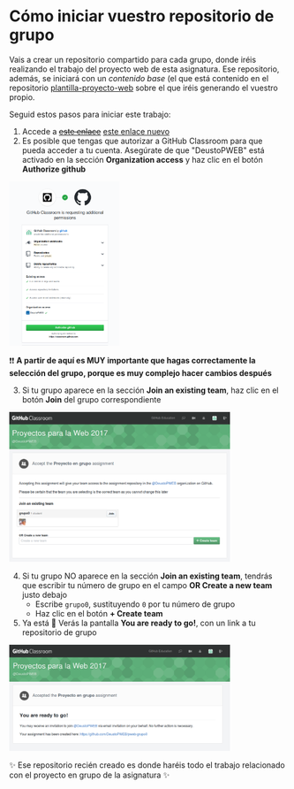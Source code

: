 # Cómo iniciar vuestro repositorio de grupo

Vais a crear un repositorio compartido para cada grupo, donde iréis realizando el trabajo del proyecto web de esta asignatura. Ese repositorio, además, se iniciará con un _contenido base_ (el que está contenido en el repositorio [plantilla-proyecto-web](https://github.com/DeustoPWEB/plantilla-proyecto-web) sobre el que iréis generando el vuestro propio.

Seguid estos pasos para iniciar este trabajo:

1. Accede a ~~[este enlace](https://classroom.github.com/g/er5wswCQ)~~ [este enlace nuevo](https://classroom.github.com/g/rpt5aBbw)
2. Es posible que tengas que autorizar a GitHub Classroom para que pueda acceder a tu cuenta. Asegúrate de que "DeustoPWEB" está activado en la sección **Organization access** y haz clic en el botón **Authorize github**

 <a href="img/githubclassroom-authorize.png"><img src="img/githubclassroom-authorize.png" width="200"  /></a>

:exclamation::exclamation: **A partir de aquí es MUY importante que hagas correctamente la selección del grupo, porque es muy complejo hacer cambios después**

3. Si tu grupo aparece en la sección **Join an existing team**, haz clic en el botón **Join** del grupo correspondiente

  <a href="img/githubclassroom.png"><img src="img/githubclassroom.png" width="400"  /></a>

4. Si tu grupo NO aparece en la sección **Join an existing team**, tendrás que escribir tu número de grupo en el campo **OR Create a new team** justo debajo
    - Escribe `grupo0`, sustituyendo `0` por tu número de grupo
    - Haz clic en el botón **+ Create team**
5. Ya está :clap: Verás la pantalla **You are ready to go!**, con un link a tu repositorio de grupo

  <a href="img/githubclassroom-welcome.png"><img src="img/githubclassroom-welcome.png" width="400"  /></a>

:sparkles: Ese repositorio recién creado es donde haréis todo el trabajo relacionado con el proyecto en grupo de la asignatura :sparkles:
